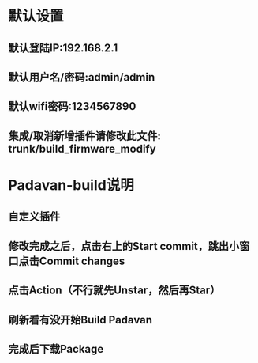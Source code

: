 # 默认设置
## 默认登陆IP:192.168.2.1
## 默认用户名/密码:admin/admin
## 默认wifi密码:1234567890
## 集成/取消新增插件请修改此文件: trunk/build_firmware_modify

# Padavan-build说明
## 自定义插件
## 修改完成之后，点击右上的Start commit，跳出小窗口点击Commit changes
## 点击Action（不行就先Unstar，然后再Star）
## 刷新看有没开始Build Padavan
## 完成后下载Package
